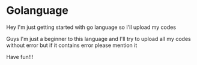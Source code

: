 # Golanguage
Hey I'm just getting started with go language so I'll upload my codes

Guys I'm just a beginner to this language and I'll try to upload all my codes without error but if it contains error please mention it

Have fun!!!
